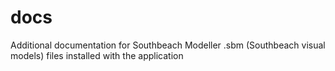# docs
Additional documentation for Southbeach Modeller
.sbm (Southbeach visual models) files installed with the application

